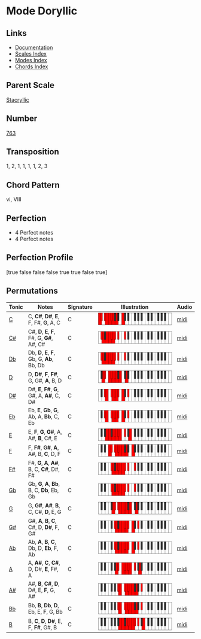 # Mode Doryllic

## Links

- [Documentation](README.md)
- [Scales Index](Scales.md)
- [Modes Index](Modes.md)
- [Chords Index](Chords.md)

## Parent Scale

[Stacryllic](ScaleStacryllic.md)

## Number

[763](https://ianring.com/musictheory/scales/763)

## Transposition

1, 2, 1, 1, 1, 1, 2, 3

## Chord Pattern

vi, VIII

## Perfection

- 4 Perfect notes
- 4 Perfect notes

## Perfection Profile

[true false false false true true false true]

## Permutations

| Tonic | Notes | Signature | Illustration | Audio |
|-------|-------|-----------|--------------|-------|
| [C](ModeCNaturalDoryllic.md) | C, **C#**, **D#**, **E**, F, F#, **G**, A, C | C | ![CNaturalDoryllic](ModeCNaturalDoryllic.png) | [midi](https://github.com/edipermadi/music/blob/main/docs/ModeCNaturalDoryllic.mid?raw=true) |
| [C#](ModeCSharpDoryllic.md) | C#, **D**, **E**, **F**, F#, G, **G#**, A#, C# | C | ![CSharpDoryllic](ModeCSharpDoryllic.png) | [midi](https://github.com/edipermadi/music/blob/main/docs/ModeCSharpDoryllic.mid?raw=true) |
| [Db](ModeDFlatDoryllic.md) | Db, **D**, **E**, **F**, Gb, G, **Ab**, Bb, Db | C | ![DFlatDoryllic](ModeDFlatDoryllic.png) | [midi](https://github.com/edipermadi/music/blob/main/docs/ModeDFlatDoryllic.mid?raw=true) |
| [D](ModeDNaturalDoryllic.md) | D, **D#**, **F**, **F#**, G, G#, **A**, B, D | C | ![DNaturalDoryllic](ModeDNaturalDoryllic.png) | [midi](https://github.com/edipermadi/music/blob/main/docs/ModeDNaturalDoryllic.mid?raw=true) |
| [D#](ModeDSharpDoryllic.md) | D#, **E**, **F#**, **G**, G#, A, **A#**, C, D# | C | ![DSharpDoryllic](ModeDSharpDoryllic.png) | [midi](https://github.com/edipermadi/music/blob/main/docs/ModeDSharpDoryllic.mid?raw=true) |
| [Eb](ModeEFlatDoryllic.md) | Eb, **E**, **Gb**, **G**, Ab, A, **Bb**, C, Eb | C | ![EFlatDoryllic](ModeEFlatDoryllic.png) | [midi](https://github.com/edipermadi/music/blob/main/docs/ModeEFlatDoryllic.mid?raw=true) |
| [E](ModeENaturalDoryllic.md) | E, **F**, **G**, **G#**, A, A#, **B**, C#, E | C | ![ENaturalDoryllic](ModeENaturalDoryllic.png) | [midi](https://github.com/edipermadi/music/blob/main/docs/ModeENaturalDoryllic.mid?raw=true) |
| [F](ModeFNaturalDoryllic.md) | F, **F#**, **G#**, **A**, A#, B, **C**, D, F | C | ![FNaturalDoryllic](ModeFNaturalDoryllic.png) | [midi](https://github.com/edipermadi/music/blob/main/docs/ModeFNaturalDoryllic.mid?raw=true) |
| [F#](ModeFSharpDoryllic.md) | F#, **G**, **A**, **A#**, B, C, **C#**, D#, F# | C | ![FSharpDoryllic](ModeFSharpDoryllic.png) | [midi](https://github.com/edipermadi/music/blob/main/docs/ModeFSharpDoryllic.mid?raw=true) |
| [Gb](ModeGFlatDoryllic.md) | Gb, **G**, **A**, **Bb**, B, C, **Db**, Eb, Gb | C | ![GFlatDoryllic](ModeGFlatDoryllic.png) | [midi](https://github.com/edipermadi/music/blob/main/docs/ModeGFlatDoryllic.mid?raw=true) |
| [G](ModeGNaturalDoryllic.md) | G, **G#**, **A#**, **B**, C, C#, **D**, E, G | C | ![GNaturalDoryllic](ModeGNaturalDoryllic.png) | [midi](https://github.com/edipermadi/music/blob/main/docs/ModeGNaturalDoryllic.mid?raw=true) |
| [G#](ModeGSharpDoryllic.md) | G#, **A**, **B**, **C**, C#, D, **D#**, F, G# | C | ![GSharpDoryllic](ModeGSharpDoryllic.png) | [midi](https://github.com/edipermadi/music/blob/main/docs/ModeGSharpDoryllic.mid?raw=true) |
| [Ab](ModeAFlatDoryllic.md) | Ab, **A**, **B**, **C**, Db, D, **Eb**, F, Ab | C | ![AFlatDoryllic](ModeAFlatDoryllic.png) | [midi](https://github.com/edipermadi/music/blob/main/docs/ModeAFlatDoryllic.mid?raw=true) |
| [A](ModeANaturalDoryllic.md) | A, **A#**, **C**, **C#**, D, D#, **E**, F#, A | C | ![ANaturalDoryllic](ModeANaturalDoryllic.png) | [midi](https://github.com/edipermadi/music/blob/main/docs/ModeANaturalDoryllic.mid?raw=true) |
| [A#](ModeASharpDoryllic.md) | A#, **B**, **C#**, **D**, D#, E, **F**, G, A# | C | ![ASharpDoryllic](ModeASharpDoryllic.png) | [midi](https://github.com/edipermadi/music/blob/main/docs/ModeASharpDoryllic.mid?raw=true) |
| [Bb](ModeBFlatDoryllic.md) | Bb, **B**, **Db**, **D**, Eb, E, **F**, G, Bb | C | ![BFlatDoryllic](ModeBFlatDoryllic.png) | [midi](https://github.com/edipermadi/music/blob/main/docs/ModeBFlatDoryllic.mid?raw=true) |
| [B](ModeBNaturalDoryllic.md) | B, **C**, **D**, **D#**, E, F, **F#**, G#, B | C | ![BNaturalDoryllic](ModeBNaturalDoryllic.png) | [midi](https://github.com/edipermadi/music/blob/main/docs/ModeBNaturalDoryllic.mid?raw=true) |
